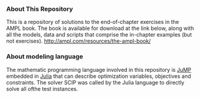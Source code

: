 ### About This Repository
This is a repository of solutions to the end-of-chapter exercises in the AMPL book. The book is available for download at the link below, along with all the models, data and scripts that comprise the in-chapter examples (but not exercises).
http://ampl.com/resources/the-ampl-book/

### About modeling language
The mathematic programming language involved in this repository is [JuMP](https://jump.dev/JuMP.jl/stable/) embedded in [Julia](https://docs.julialang.org/en/v1/) that can describe optimization variables, objectives and constraints. The solver SCIP was called by the Julia language to directly solve all ofthe test instances.
